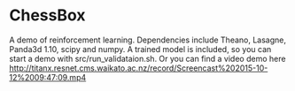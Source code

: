 # ChessBox
A demo of reinforcement learning. Dependencies include Theano, Lasagne, Panda3d 1.10, scipy and numpy. A trained model is included, so you can start a demo with src/run_validataion.sh. Or you can find a video demo here http://titanx.resnet.cms.waikato.ac.nz/record/Screencast%202015-10-12%2009:47:09.mp4
